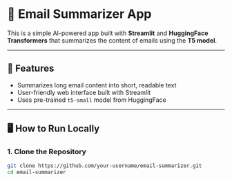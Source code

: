 # 📧 Email Summarizer App

This is a simple AI-powered app built with **Streamlit** and **HuggingFace Transformers** that summarizes the content of emails using the **T5 model**.

---

## 🚀 Features

- Summarizes long email content into short, readable text
- User-friendly web interface built with Streamlit
- Uses pre-trained `t5-small` model from HuggingFace

---

## 🖥️ How to Run Locally

### 1. Clone the Repository

```bash
git clone https://github.com/your-username/email-summarizer.git
cd email-summarizer
